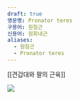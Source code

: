 ```yaml
---
draft: true
영문명: Pronator teres
구용어: 원침근
신용어: 원회내근
aliases:
  - 원침근
  - Pronator teres
---
```


[[견갑대와 팔의 근육]]

![](https://www.kenhub.com/thumbor/srB5aSH7iGrM0XyGKJQNczYOplk=/fit-in/800x1600/filters:watermark(/images/logo_url.png,-10,-10,0):background_color(FFFFFF):format(jpeg)/images/library/13018/THwhYo2jzJRpQrouoLw3hA_pp5Pfy4TfU_M._pronator_teres_1.png)
